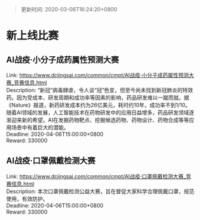 > 更新时间: 2020-03-06T16:24:20+0800 

# 新上线比赛


## AI战疫·小分子成药属性预测大赛
Link: https://www.dcjingsai.com/common/cmpt/AI战疫·小分子成药属性预测大赛_竞赛信息.html  
Description: “新冠”病毒肆虐，令人谈“冠”色变，但至今尚未找到新冠肺炎的特效药。因为受成本、研发周期和成功率等因素的影响，药品研发难以一蹴而就。据《Nature》报道，新药研发成本约为26亿美元，耗时约10年，成功率不到1/10。随着AI领域的发展，人工智能技术在药物研发中的应用日益增多，药品研发领域逐渐迎来新的希望。AI在发掘药物靶点、挖掘候选药物、药物设计、药物合成等等应用场景中有着巨大的潜能。  
Deadline: 2020-04-06T15:00:00+0800  
Reward: 330000  

## AI战疫·口罩佩戴检测大赛
Link: https://www.dcjingsai.com/common/cmpt/AI战疫·口罩佩戴检测大赛_竞赛信息.html  
Description: 本次口罩佩戴检测公益大赛，旨在督促大家科学合理佩戴口罩，规范使用，有效防护。  
Deadline: 2020-04-06T15:00:00+0800  
Reward: 330000  

